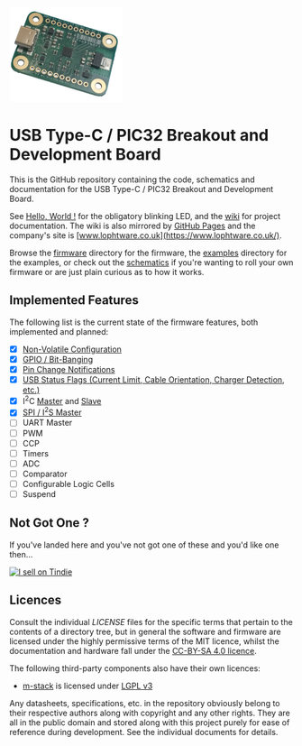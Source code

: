 ![The USB Type-C / PIC32 Breakout Board](doc/board-200x168.png)

# USB Type-C / PIC32 Breakout and Development Board
This is the GitHub repository containing the code, schematics and documentation for the USB Type-C / PIC32 Breakout and Development Board.

See [Hello, World !](https://github.com/lophtware/UsbCPic32Breakout/wiki/HelloWorld) for the obligatory blinking LED, and the
[wiki](https://github.com/lophtware/UsbCPic32Breakout/wiki/) for project documentation.  The wiki is also mirrored by
[GitHub Pages](https://lophtware.github.io/) and the company's site is [www.lophtware.co.uk](https://www.lophtware.co.uk/).

Browse the [firmware](src/firmware/) directory for the firmware, the [examples](src/examples/) directory for the examples, or check out the
[schematics](https://github.com/lophtware/UsbCPic32Breakout/wiki/Schematics.pdf) if you're wanting to roll your own firmware or are just plain curious as to
how it works.

## Implemented Features
The following list is the current state of the firmware features, both implemented and planned:

  - [x] [Non-Volatile Configuration](https://github.com/lophtware/UsbCPic32Breakout/wiki/UsbDeviceModel-Core-Interface)
  - [x] [GPIO / Bit-Banging](https://github.com/lophtware/UsbCPic32Breakout/wiki/UsbDeviceModel-Core-Interface)
  - [x] [Pin Change Notifications](https://github.com/lophtware/UsbCPic32Breakout/wiki/UsbDeviceModel-Core-Interface)
  - [x] [USB Status Flags (Current Limit, Cable Orientation, Charger Detection, etc.)](https://github.com/lophtware/UsbCPic32Breakout/wiki/UsbDeviceModel-Usb-Interface)
  - [x] I<sup>2</sup>C [Master](https://github.com/lophtware/UsbCPic32Breakout/wiki/UsbDeviceModel-I2c-Interface) and [Slave](https://github.com/lophtware/UsbCPic32Breakout/wiki-I2c-Index)
  - [x] [SPI / I<sup>2</sup>S Master](https://github.com/lophtware/UsbCPic32Breakout/wiki/UsbDeviceModel-Spi-Interface)
  - [ ] UART Master
  - [ ] PWM
  - [ ] CCP
  - [ ] Timers
  - [ ] ADC
  - [ ] Comparator
  - [ ] Configurable Logic Cells
  - [ ] Suspend

## Not Got One ?
If you've landed here and you've not got one of these and you'd like one then...

<a href="https://www.tindie.com/stores/lophtware/?ref=offsite_badges&utm_source=sellers_lophtware&utm_medium=badges&utm_campaign=badge_large"><img src="https://d2ss6ovg47m0r5.cloudfront.net/badges/tindie-larges.png" alt="I sell on Tindie" width="200" height="104"></a>

## Licences
Consult the individual *LICENSE* files for the specific terms that pertain to the contents of a directory tree, but in general the software and firmware
are licensed under the highly permissive terms of the MIT licence, whilst the documentation and hardware fall under the
[CC-BY-SA 4.0 licence](https://creativecommons.org/licenses/by-sa/4.0/).

The following third-party components also have their own licences:
- [m-stack](https://github.com/signal11/m-stack/) is licensed under [LGPL v3](src/firmware/src/Usb/m-stack/LICENSE-LGPL3.txt)

Any datasheets, specifications, etc. in the repository obviously belong to their respective authors along with copyright and any other rights.  They are all
in the public domain and stored along with this project purely for ease of reference during development.  See the individual documents for details.
